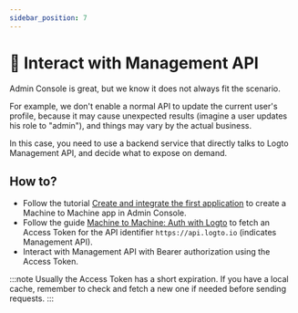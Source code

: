 ```yaml
---
sidebar_position: 7
---
```


# 🚝 Interact with Management API

Admin Console is great, but we know it does not always fit the scenario.

For example, we don't enable a normal API to update the current user's profile, because it may cause unexpected results (imagine a user updates his role to "admin"), and things may vary by the actual business.

In this case, you need to use a backend service that directly talks to Logto Management API, and decide what to expose on demand.

## How to?

- Follow the tutorial [Create and integrate the first application](/docs/tutorials/get-started/create-and-integrate-the-first-app) to create a Machine to Machine app in Admin Console.
- Follow the guide [Machine to Machine: Auth with Logto](/docs/recipes/integrate-logto/machine-to-machine) to fetch an Access Token for the API identifier `https://api.logto.io` (indicates Management API).
- Interact with Management API with Bearer authorization using the Access Token.

:::note
Usually the Access Token has a short expiration. If you have a local cache, remember to check and fetch a new one if needed before sending requests.
:::
